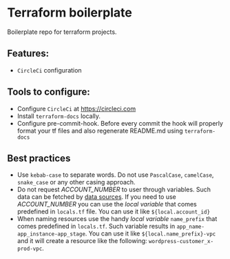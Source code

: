 # Terraform boilerplate

Boilerplate repo for terraform projects.

## Features:
* `CircleCi` configuration

## Tools to configure:
* Configure `CircleCi` at https://circleci.com
* Install `terraform-docs` locally.
* Configure pre-commit-hook. Before every commit the hook will properly format your tf files and also regenerate README.md using `terraform-docs`

## Best practices
* Use `kebab-case` to separate words. Do not use `PascalCase`, `camelCase`, `snake_case` or any other casing approach.
* Do not request *ACCOUNT_NUMBER* to user through variables. Such data can be fetched by [data sources](https://www.terraform.io/docs/providers/aws/). If you need to use *ACCOUNT_NUMBER* you can use the *local variable* that comes predefined in `locals.tf` file. You can use it like `${local.account_id}`
* When naming resources use the handy *local variable* `name_prefix` that comes predefined in `locals.tf`. Such variable results in `app_name-app_instance-app_stage`. You can use it like `${local.name_prefix}-vpc` and it will create a resource like the following: `wordpress-customer_x-prod-vpc`.
